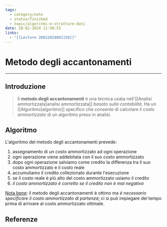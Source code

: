 ```yaml
---
tags:
  - category/note
  - status/finished
  - topic/algoritmi-e-strutture-dati
date: 28-02-2024 11:58:53
links:
  - "[[Lecture 26022024091150]]"
---
```

# Metodo degli accantonamenti
---
## Introduzione
> Il **metodo degli accantonamenti** è una tecnica usata nell'[[Analisi ammortizzata|analisi ammortizzata]] _basato sulla contabilità_. Ha un [[Algoritmo|algoritmo]] specifico che consente di calcolare il _costo ammortizzato_ di un algoritmo preso in analisi.

## Algoritmo
L'algoritmo del metodo degli accantonamenti prevede:
1. assegnamento di un costo ammortizzato ad ogni operazione
2. ogni operazione viene addebitata con il suo costo ammortizzato
3. dopo ogni operazione salviamo come credito la differenza tra il suo costo ammortizzato e il costo reale
4. accumuliamo il credito collezionato durante l'esecuzione
5. se il costo reale è più alto del costo ammortizzato usiamo il credito
6. _il costo ammortizzato è corretto se il credito non è mai negativo_

<u>Nota bene</u>: il metodo degli accantonamenti è ottimo ma _è necessario specificare il costo ammortizzato di partenza_; ci si può impiegare del tempo prima di arrivare al costo ammortizzato ottimale.

## Referenze